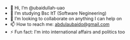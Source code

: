 - 👋 Hi, I’m @ubaidullah-uao
- 🌱 I’m studying Bsc ItT (Software Negineering)
- 💞️ I’m looking to collaborate on anything I can help on
- 📫 How to reach me: abdulaubaido@gmail.com
- ⚡ Fun fact: I'm into international affairs and politics too

<!---
ubaidullah-uao/ubaidullah-uao is a ✨ special ✨ repository because its `README.md` (this file) appears on your GitHub profile.
You can click the Preview link to take a look at your changes.
--->

